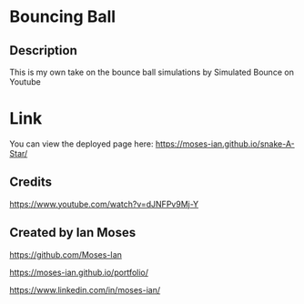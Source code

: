 # Bouncing Ball

## Description

This is my own take on the bounce ball simulations by Simulated Bounce on Youtube

# Link

You can view the deployed page here:
https://moses-ian.github.io/snake-A-Star/

## Credits

https://www.youtube.com/watch?v=dJNFPv9Mj-Y

## Created by Ian Moses

https://github.com/Moses-Ian

https://moses-ian.github.io/portfolio/

https://www.linkedin.com/in/moses-ian/
